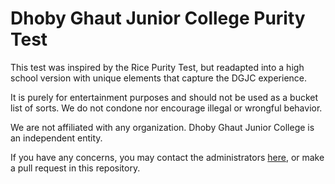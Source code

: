 # Dhoby Ghaut Junior College Purity Test
This test was inspired by the Rice Purity Test, but readapted into a high school version with unique elements that capture the DGJC experience.

It is purely for entertainment purposes and should not be used as a bucket list of sorts. We do not condone nor encourage illegal or wrongful behavior.

We are not affiliated with any organization. Dhoby Ghaut Junior College is an independent entity.

If you have any concerns, you may contact the administrators <a href="https://www.instagram.com/dhobyghautjuniorcollege">here</a>, or make a pull request in this repository.
